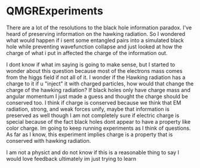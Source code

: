 # QMGRExperiments
There are a lot of the resolutions to the black hole information paradox. I've heard of preserving information on the hawking radiation. So I wondered what would happen if i sent some entangled pairs into a simulated black hole while preventing wavefunction collapse and just looked at how the charge of what i put in affected the charge of the information out. 

I dont know if what im saying is going to make sense, but I started to wonder about this question because most of the electrons mass comes from the higgs field if not all of it. I wonder if the Hawking radiation has a charge to it if u "inject" it with charged particles, how would that change the charge of the hawking radiation? If black holes only have charge mass and angular momentum I just made a guess and thought the charge should be conserved too. I think if charge is conserved because we think that EM radiation, strong, and weak forces unify, maybe that information is preserved as well though I am not completely sure if electric charge is special because of the fact black holes dont appear to have a property like color charge. Im going to keep running experiments as I think of questions. As far as I know, this experiment implies charge is a property that is conserved with hawking radiation.

I am not a physict and do not know if this is a reasonable thing to say I would love feedback ultimately im just trying to learn
